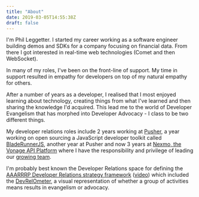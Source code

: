 ```yaml
---
title: "About"
date: 2019-03-05T14:55:38Z
draft: false
---
```


I'm Phil Leggetter. I started my career working as a software engineer building demos and SDKs for a company focusing on financial data. From there I got interested in real-time web technologies (Comet and then WebSocket).

In many of my roles, I've been on the front-line of support. My time in support resulted in empathy for developers on top of my natural empathy for others.

After a number of years as a developer, I realised that I most enjoyed learning about technology, creating things from what I've learned and then sharing the knowledge I'd acquired. This lead me to the world of Developer Evangelism that has morphed into Developer Advocacy - I class to be two different things.

My developer relations roles include 2 years working at [Pusher](https://pusher.com), a year working on open sourcing a JavaScript developer toolkit called [BladeRunnerJS](http://bladerunnerjs.org), another year at Pusher and now 3 years at [Nexmo, the Vonage API Platform](https://nexmo.com) where I have the responsibility and privilege of leading our [growing team](https://developer.nexmo.com/team).

I'm probably best known the Developer Relations space for defining the [AAARRRP Developer Relations strategy framework](https://www.leggetter.co.uk/2016/02/03/defining-developer-relations.html) ([video](https://www.youtube.com/watch?v=i7EZDYYfFmc)) which included the [DevRelOmeter](https://leggetter.github.io/devrelometer/), a visual representation of whether a group of activities means results in evangelism or advocacy.